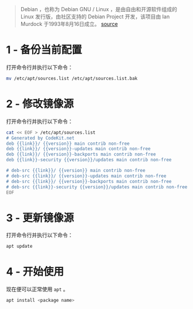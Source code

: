 > Debian ，也称为 Debian GNU / Linux ，是由自由和开源软件组成的 Linux 发行版，由社区支持的 Debian Project 开发，该项目由 Ian Murdock 于1993年8月16日成立。
[source](https://en.wikipedia.org/wiki/Debian)

# 1 - 备份当前配置
打开命令行并执行以下命令：

```bash
mv /etc/apt/sources.list /etc/apt/sources.list.bak
```

# 2 - 修改镜像源
打开命令行并执行以下命令：

```bash
cat << EOF > /etc/apt/sources.list
# Generated by CodeKit.net
deb {{link}}/ {{version}} main contrib non-free
deb {{link}}/ {{version}}-updates main contrib non-free
deb {{link}}/ {{version}}-backports main contrib non-free
deb {{link}}-security {{version}}/updates main contrib non-free

# deb-src {{link}}/ {{version}} main contrib non-free
# deb-src {{link}}/ {{version}}-updates main contrib non-free
# deb-src {{link}}/ {{version}}-backports main contrib non-free
# deb-src {{link}}-security {{version}}/updates main contrib non-free
EOF
```

# 3 - 更新镜像源
打开命令行并执行以下命令：

```bash
apt update
```

# 4 - 开始使用
现在便可以正常使用 `apt` 。

```bash
apt install <package name>
```
